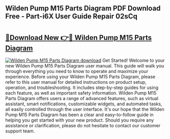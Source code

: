 ## Wilden Pump M15 Parts Diagram PDF Download Free - Part-i6X User Guide Repair 02sCq

# <h2><a href="http://dfszyqg.blite.top/?on=Wilden+Pump+M15+Parts+Diagram">🔗Download New 👉🔴 Wilden Pump M15 Parts Diagram</a></h2>

[![Wilden Pump M15 Parts Diagram download](https://i.imgur.com/lujVjoI.png)](http://dfszyqg.blite.top/?on=Wilden+Pump+M15+Parts+Diagram)
Get Started! Welcome to your new Wilden Pump M15 Parts Diagram user manual. This guide will walk you through everything you need to know to operate and maximize your experience. Before using your Wilden Pump M15 Parts Diagram, please refer to this user manual for detailed instructions on product setup, operation, and troubleshooting. It includes step-by-step guides for using each feature, as well as important safety information. Wilden Pump M15 Parts Diagram offers users a range of advanced features, such as virtual assistant, smart notifications, customizable widgets, and automated tasks, all easily controlled through the user interface. It's our hope that the Wilden Pump M15 Parts Diagram has been a clear and easy-to-follow guide in helping you get started with your new product. Should you require any assistance or clarification, please do not hesitate to contact our customer support team.
